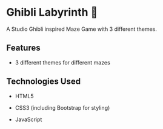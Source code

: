 # Ghibli Labyrinth 🏰

A Studio Ghibli inspired Maze Game with 3 different themes.

## Features

* 3 different themes for different mazes

## Technologies Used

* HTML5

* CSS3 (including Bootstrap for styling)

* JavaScript



